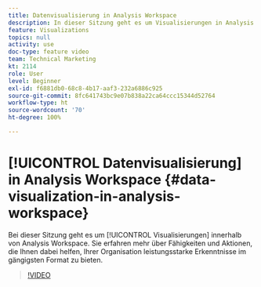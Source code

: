 ```yaml
---
title: Datenvisualisierung in Analysis Workspace
description: In dieser Sitzung geht es um Visualisierungen in Analysis Workspace. Sie erfahren mehr über Fähigkeiten und Aktionen, die Ihnen dabei helfen, Ihrer Organisation leistungsstarke Erkenntnisse im gängigsten Format zu bieten.
feature: Visualizations
topics: null
activity: use
doc-type: feature video
team: Technical Marketing
kt: 2114
role: User
level: Beginner
exl-id: f6881db0-68c8-4b17-aaf3-232a6886c925
source-git-commit: 8fc641743bc9e07b838a22ca64ccc15344d52764
workflow-type: ht
source-wordcount: '70'
ht-degree: 100%

---
```


# [!UICONTROL Datenvisualisierung] in Analysis Workspace {#data-visualization-in-analysis-workspace}

Bei dieser Sitzung geht es um [!UICONTROL Visualisierungen] innerhalb von Analysis Workspace. Sie erfahren mehr über Fähigkeiten und Aktionen, die Ihnen dabei helfen, Ihrer Organisation leistungsstarke Erkenntnisse im gängigsten Format zu bieten.

>[!VIDEO](https://video.tv.adobe.com/v/25036/?quality=12&learn=on)
